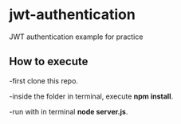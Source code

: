 # jwt-authentication
JWT authentication example for practice

## How to execute

-first clone this repo.

-inside the folder in terminal, execute **npm install**.

-run with in terminal **node server.js**.
